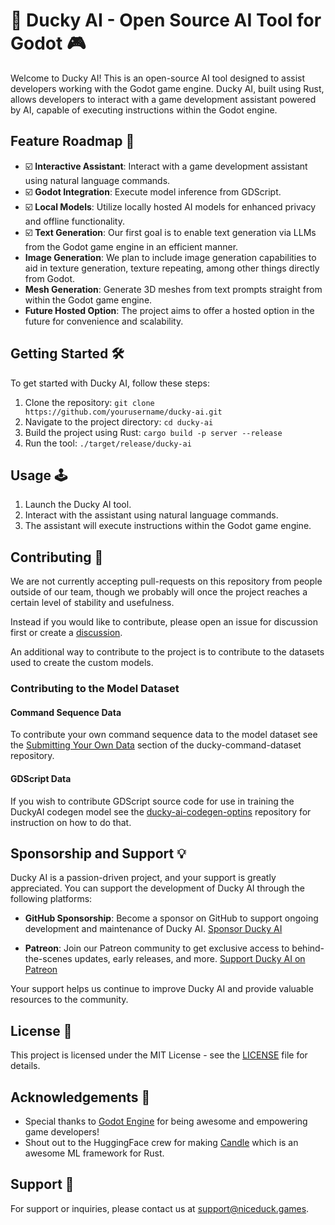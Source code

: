 # 🦆 Ducky AI - Open Source AI Tool for Godot 🎮

Welcome to Ducky AI! This is an open-source AI tool designed to assist developers working with the Godot game engine. Ducky AI, built using Rust, allows developers to interact with a game development assistant powered by AI, capable of executing instructions within the Godot engine.

## Feature Roadmap 🚀

- ☑️ **Interactive Assistant**: Interact with a game development assistant using natural language commands.
- ☑️ **Godot Integration**: Execute model inference from GDScript.
- ☑️ **Local Models**: Utilize locally hosted AI models for enhanced privacy and offline functionality.
- ☑️ **Text Generation**: Our first goal is to enable text generation via LLMs from the Godot game engine in an efficient manner.
- **Image Generation**: We plan to include image generation capabilities to aid in texture generation, texture repeating, among other things directly from Godot.
- **Mesh Generation**: Generate 3D meshes from text prompts straight from within the Godot game engine.
- **Future Hosted Option**: The project aims to offer a hosted option in the future for convenience and scalability.

## Getting Started 🛠️

To get started with Ducky AI, follow these steps:

1. Clone the repository: `git clone https://github.com/yourusername/ducky-ai.git`
2. Navigate to the project directory: `cd ducky-ai`
3. Build the project using Rust: `cargo build -p server --release`
4. Run the tool: `./target/release/ducky-ai`

## Usage 🕹️

1. Launch the Ducky AI tool.
2. Interact with the assistant using natural language commands.
3. The assistant will execute instructions within the Godot game engine.

## Contributing 🤝

We are not currently accepting pull-requests on this repository from people outside of our team, though we probably will once the project reaches a certain level of stability and usefulness.

Instead if you would like to contribute, please open an issue for discussion first or create a [discussion](https://github.com/NiceDuckGames/duckyai/discussions).

An additional way to contribute to the project is to contribute to the datasets used to create the custom models.

### Contributing to the Model Dataset
#### Command Sequence Data
To contribute your own command sequence data to the model dataset see the [Submitting Your Own Data](https://github.com/NiceDuckGames/DuckyCommandDataset?tab=readme-ov-file#submitting-training-data) section of the ducky-command-dataset repository.

#### GDScript Data
If you wish to contribute GDScript source code for use in training the DuckyAI codegen model see the [ducky-ai-codegen-optins](https://github.com/NiceDuckGames/ducky-ai-codegen-optins) repository for instruction on how to do that.

## Sponsorship and Support 💡

Ducky AI is a passion-driven project, and your support is greatly appreciated. You can support the development of Ducky AI through the following platforms:

- **GitHub Sponsorship**: Become a sponsor on GitHub to support ongoing development and maintenance of Ducky AI. [Sponsor Ducky AI](https://github.com/sponsors/NiceDuckGames)

- **Patreon**: Join our Patreon community to get exclusive access to behind-the-scenes updates, early releases, and more. [Support Ducky AI on Patreon](https://patreon.com/niceduckgames)

Your support helps us continue to improve Ducky AI and provide valuable resources to the community.

## License 📝

This project is licensed under the MIT License - see the [LICENSE](LICENSE) file for details.

## Acknowledgements 🙏

- Special thanks to [Godot Engine](https://godotengine.org/) for being awesome and empowering game developers!
- Shout out to the HuggingFace crew for making [Candle](https://github.com/huggingface/candle) which is an awesome ML framework for Rust.

## Support 📧

For support or inquiries, please contact us at support@niceduck.games.
